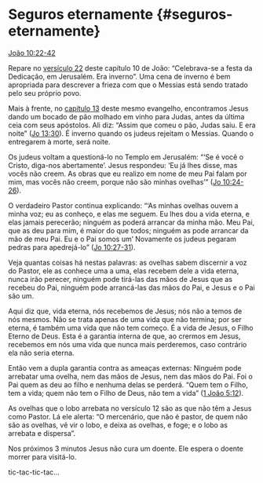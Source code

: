 # Seguros eternamente {#seguros-eternamente}

[João 10:22-42](http://bibliaonline.com.br/acf/jo/10/22-42)

Repare no [versículo 22](http://bibliaonline.com.br/acf/jo/10/22) deste capítulo 10 de João: “Celebrava-se a festa da Dedicação, em Jerusalém. Era inverno”. Uma cena de inverno é bem apropriada para descrever a frieza com que o Messias está sendo tratado pelo seu próprio povo.

Mais à frente, no [capítulo 13](http://bibliaonline.com.br/acf/jo/13) deste mesmo evangelho, encontramos Jesus dando um bocado de pão molhado em vinho para Judas, antes da última ceia com seus apóstolos. Ali diz: “Assim que comeu o pão, Judas saiu. E era noite” ([Jo 13:30](http://bibliaonline.com.br/acf/jo/13/30)). É inverno quando os judeus rejeitam o Messias. Quando o entregarem à morte, será noite.

Os judeus voltam a questioná-lo no Templo em Jerusalém: “‘Se é você o Cristo, diga-nos abertamente’. Jesus respondeu: ‘Eu já lhes disse, mas vocês não creem. As obras que eu realizo em nome de meu Pai falam por mim, mas vocês não creem, porque não são minhas ovelhas’” ([Jo 10:24-26](http://bibliaonline.com.br/acf/jo/10/24-26)).

O verdadeiro Pastor continua explicando: “‘As minhas ovelhas ouvem a minha voz; eu as conheço, e elas me seguem. Eu lhes dou a vida eterna, e elas jamais perecerão; ninguém as poderá arrancar da minha mão. Meu Pai, que as deu para mim, é maior do que todos; ninguém as pode arrancar da mão de meu Pai. Eu e o Pai somos um’ Novamente os judeus pegaram pedras para apedrejá-lo” ([Jo 10:27-31](http://bibliaonline.com.br/acf/jo/10/27-31)).

Veja quantas coisas há nestas palavras: as ovelhas sabem discernir a voz do Pastor, ele as conhece uma a uma, elas recebem dele a vida eterna, nunca irão perecer, ninguém pode tirá-las das mãos de Jesus que as recebeu do Pai, ninguém pode arrancá-las das mãos do Pai, e Jesus e o Pai são um.

Aqui diz que, vida eterna, nós recebemos de Jesus; nós não a temos de nós mesmos. Não se trata apenas de uma vida que não termina; por ser eterna, é também uma vida que não tem começo. É a vida de Jesus, o Filho Eterno de Deus. Esta é a garantia interna de que, ao crermos em Jesus, recebemos em nós uma vida que nunca mais perderemos, caso contrário ela não seria eterna.

Então vem a dupla garantia contra as ameaças externas: Ninguém pode arrebatar uma ovelha, nem das mãos de Jesus, nem das mãos do Pai. Foi o Pai quem as deu ao filho e nenhuma delas se perderá. “Quem tem o Filho, tem a vida; quem não tem o Filho de Deus, não tem a vida” ([1 João 5:12](http://bibliaonline.com.br/acf/1jo/5/12)).

As ovelhas que o lobo arrebata no versículo 12 são as que não têm a Jesus como Pastor. Lá ele alerta: “O mercenário, que não é pastor, de quem não são as ovelhas, vê vir o lobo, e deixa as ovelhas, e foge; e o lobo as arrebata e dispersa”.

Nos próximos 3 minutos Jesus não cura um doente. Ele espera o doente morrer para visitá-lo.

tic-tac-tic-tac...